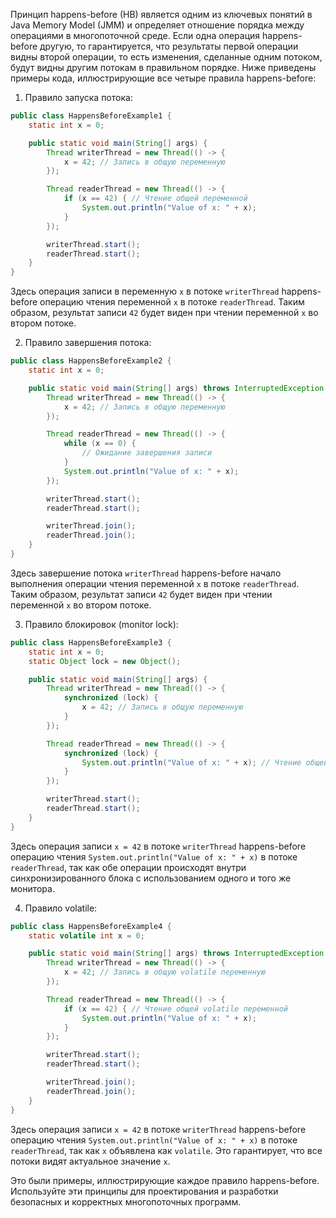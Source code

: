 Принцип happens-before (HB) является одним из ключевых понятий в Java Memory Model (JMM) и определяет отношение порядка между операциями в многопоточной среде. Если одна операция happens-before другую, то гарантируется, что результаты первой операции видны второй операции, то есть изменения, сделанные одним потоком, будут видны другим потокам в правильном порядке. Ниже приведены примеры кода, иллюстрирующие все четыре правила happens-before:

1. Правило запуска потока:

```java
public class HappensBeforeExample1 {
    static int x = 0;

    public static void main(String[] args) {
        Thread writerThread = new Thread(() -> {
            x = 42; // Запись в общую переменную
        });

        Thread readerThread = new Thread(() -> {
            if (x == 42) { // Чтение общей переменной
                System.out.println("Value of x: " + x);
            }
        });

        writerThread.start();
        readerThread.start();
    }
}
```

Здесь операция записи в переменную `x` 
в потоке `writerThread` happens-before операцию чтения переменной `x` 
в потоке `readerThread`. 
Таким образом, результат записи `42` будет виден при чтении переменной `x` 
во втором потоке.

2. Правило завершения потока:

```java
public class HappensBeforeExample2 {
    static int x = 0;

    public static void main(String[] args) throws InterruptedException {
        Thread writerThread = new Thread(() -> {
            x = 42; // Запись в общую переменную
        });

        Thread readerThread = new Thread(() -> {
            while (x == 0) {
                // Ожидание завершения записи
            }
            System.out.println("Value of x: " + x);
        });

        writerThread.start();
        readerThread.start();

        writerThread.join();
        readerThread.join();
    }
}
```

Здесь завершение потока `writerThread` happens-before начало выполнения 
операции чтения переменной `x` в потоке `readerThread`. 
Таким образом, результат записи `42` будет виден при чтении переменной `x` 
во втором потоке.

3. Правило блокировок (monitor lock):

```java
public class HappensBeforeExample3 {
    static int x = 0;
    static Object lock = new Object();

    public static void main(String[] args) {
        Thread writerThread = new Thread(() -> {
            synchronized (lock) {
                x = 42; // Запись в общую переменную
            }
        });

        Thread readerThread = new Thread(() -> {
            synchronized (lock) {
                System.out.println("Value of x: " + x); // Чтение общей переменной
            }
        });

        writerThread.start();
        readerThread.start();
    }
}
```

Здесь операция записи `x = 42` в потоке `writerThread` happens-before операцию чтения `System.out.println("Value of x: " + x)` в потоке `readerThread`, так как обе операции происходят внутри синхронизированного блока с использованием одного и того же монитора.

4. Правило volatile:

```java
public class HappensBeforeExample4 {
    static volatile int x = 0;

    public static void main(String[] args) throws InterruptedException {
        Thread writerThread = new Thread(() -> {
            x = 42; // Запись в общую volatile переменную
        });

        Thread readerThread = new Thread(() -> {
            if (x == 42) { // Чтение общей volatile переменной
                System.out.println("Value of x: " + x);
            }
        });

        writerThread.start();
        readerThread.start();

        writerThread.join();
        readerThread.join();
    }
}
```

Здесь операция записи `x = 42` в потоке `writerThread` happens-before операцию чтения `System.out.println("Value of x: " + x)` в потоке `readerThread`, так как `x` объявлена как `volatile`. Это гарантирует, что все потоки видят актуальное значение `x`.

Это были примеры, иллюстрирующие каждое правило happens-before. Используйте эти принципы для проектирования и разработки безопасных и корректных многопоточных программ.